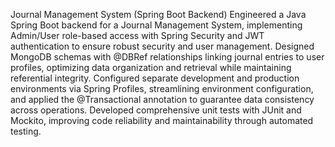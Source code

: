 Journal Management System (Spring Boot Backend)
Engineered a Java Spring Boot backend for a Journal Management System, implementing Admin/User role-based access with Spring Security and JWT authentication to ensure robust security and user management.
Designed MongoDB schemas with @DBRef relationships linking journal entries to user profiles, optimizing data organization and retrieval while maintaining referential integrity.
Configured separate development and production environments via Spring Profiles, streamlining environment configuration, and applied the @Transactional annotation to guarantee data consistency across operations.
Developed comprehensive unit tests with JUnit and Mockito, improving code reliability and maintainability through automated testing.
